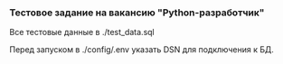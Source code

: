 ### Тестовое задание на вакансию "Python-разработчик"

Все тестовые данные в ./test_data.sql

Перед запуском в ./config/.env указать DSN для подключения к БД.
